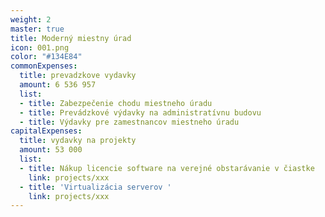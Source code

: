 ```yaml
---
weight: 2
master: true
title: Moderný miestny úrad
icon: 001.png
color: "#134E84"
commonExpenses:
  title: prevadzkove vydavky
  amount: 6 536 957
  list:
  - title: Zabezpečenie chodu miestneho úradu
  - title: Prevádzkové výdavky na administratívnu budovu
  - title: Výdavky pre zamestnancov miestneho úradu
capitalExpenses:
  title: vydavky na projekty
  amount: 53 000
  list:
  - title: Nákup licencie software na verejné obstarávanie v čiastke
    link: projects/xxx
  - title: 'Virtualizácia serverov '
    link: projects/xxx
---
```


